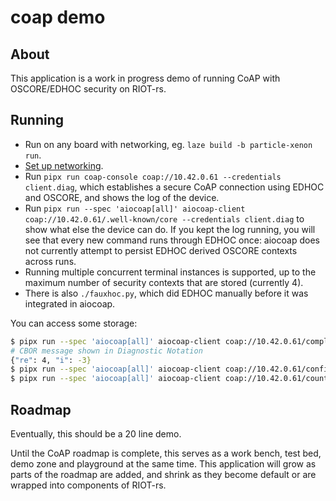 # coap demo

## About

This application is a work in progress demo of running CoAP with OSCORE/EDHOC security on RIOT-rs.

## Running

* Run on any board with networking, eg. `laze build -b particle-xenon run`.
* [Set up networking](../README.md).
* Run `pipx run coap-console coap://10.42.0.61 --credentials client.diag`,
  which establishes a secure CoAP connection using EDHOC and OSCORE,
  and shows the log of the device.
* Run `pipx run --spec 'aiocoap[all]' aiocoap-client coap://10.42.0.61/.well-known/core --credentials client.diag`
  to show what else the device can do.
  If you kept the log running, you will see that every new command runs through EDHOC once:
  aiocoap does not currently attempt to persist EDHOC derived OSCORE contexts across runs.
* Running multiple concurrent terminal instances is supported,
  up to the maximum number of security contexts that are stored (currently 4).
* There is also `./fauxhoc.py`, which did EDHOC manually before it was integrated in aiocoap.

You can access some storage:

```sh
$ pipx run --spec 'aiocoap[all]' aiocoap-client coap://10.42.0.61/complex --credentials client.diag
# CBOR message shown in Diagnostic Notation
{"re": 4, "i": -3}
$ pipx run --spec 'aiocoap[all]' aiocoap-client coap://10.42.0.61/config --credentials client.diag -m PUT --payload '"Fjord"' --content-format application/cbor
$ pipx run --spec 'aiocoap[all]' aiocoap-client coap://10.42.0.61/counter --credentials client.diag -m DELETE
```

## Roadmap

Eventually, this should be a 20 line demo.

Until the CoAP roadmap is complete,
this serves as a work bench, test bed, demo zone and playground at the same time.
This application will grow as parts of the roadmap are added,
and shrink as they become default or are wrapped into components of RIOT-rs.
